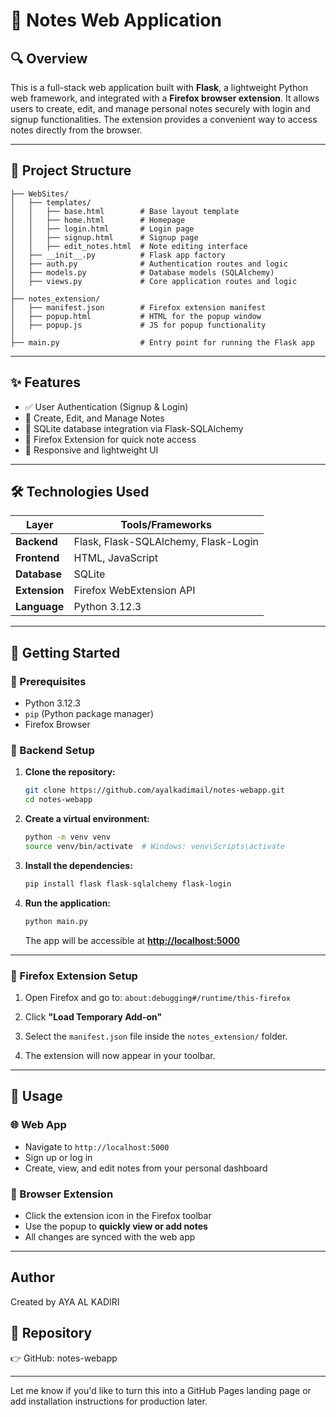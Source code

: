 # 📝 Notes Web Application

## 🔍 Overview

This is a full-stack web application built with **Flask**, a lightweight Python web framework, and integrated with a **Firefox browser extension**. It allows users to create, edit, and manage personal notes securely with login and signup functionalities. The extension provides a convenient way to access notes directly from the browser.

---

## 📁 Project Structure

```
├── WebSites/
│   ├── templates/
│   │   ├── base.html        # Base layout template
│   │   ├── home.html        # Homepage
│   │   ├── login.html       # Login page
│   │   ├── signup.html      # Signup page
│   │   ├── edit_notes.html  # Note editing interface
│   ├── __init__.py          # Flask app factory
│   ├── auth.py              # Authentication routes and logic
│   ├── models.py            # Database models (SQLAlchemy)
│   ├── views.py             # Core application routes and logic
│
├── notes_extension/
│   ├── manifest.json        # Firefox extension manifest
│   ├── popup.html           # HTML for the popup window
│   ├── popup.js             # JS for popup functionality
│
├── main.py                  # Entry point for running the Flask app
```

---

## ✨ Features

* ✅ User Authentication (Signup & Login)
* 📝 Create, Edit, and Manage Notes
* 💾 SQLite database integration via Flask-SQLAlchemy
* 🧩 Firefox Extension for quick note access
* 📱 Responsive and lightweight UI

---

## 🛠️ Technologies Used

| Layer         | Tools/Frameworks                     |
| ------------- | ------------------------------------ |
| **Backend**   | Flask, Flask-SQLAlchemy, Flask-Login |
| **Frontend**  | HTML, JavaScript                     |
| **Database**  | SQLite                               |
| **Extension** | Firefox WebExtension API             |
| **Language**  | Python 3.12.3                          |

---

## 🚀 Getting Started

### 🔧 Prerequisites

* Python 3.12.3
* `pip` (Python package manager)
* Firefox Browser

### 🐍 Backend Setup

1. **Clone the repository:**

   ```bash
   git clone https://github.com/ayalkadimail/notes-webapp.git
   cd notes-webapp
   ```

2. **Create a virtual environment:**

   ```bash
   python -m venv venv
   source venv/bin/activate  # Windows: venv\Scripts\activate
   ```

3. **Install the dependencies:**

   ```bash
   pip install flask flask-sqlalchemy flask-login
   ```

4. **Run the application:**

   ```bash
   python main.py
   ```

   The app will be accessible at **[http://localhost:5000](http://localhost:5000)**

---

### 🧩 Firefox Extension Setup

1. Open Firefox and go to:
   `about:debugging#/runtime/this-firefox`

2. Click **"Load Temporary Add-on"**

3. Select the `manifest.json` file inside the `notes_extension/` folder.

4. The extension will now appear in your toolbar.

---

## 🧭 Usage

### 🌐 Web App

* Navigate to `http://localhost:5000`
* Sign up or log in
* Create, view, and edit notes from your personal dashboard

### 🧩 Browser Extension

* Click the extension icon in the Firefox toolbar
* Use the popup to **quickly view or add notes**
* All changes are synced with the web app

---

## Author

Created by AYA AL KADIRI

## 🔗 Repository

👉 GitHub: notes-webapp


---

Let me know if you'd like to turn this into a GitHub Pages landing page or add installation instructions for production later.

